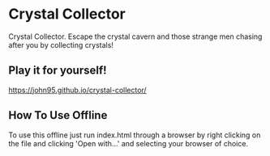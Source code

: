 # Crystal Collector
Crystal Collector. Escape the crystal cavern and those strange men chasing after you by collecting crystals!

## Play it for yourself!
https://john95.github.io/crystal-collector/

## How To Use Offline
To use this offline just run index.html through a browser by right clicking on the file and clicking 'Open with...' and selecting your browser of choice. 
